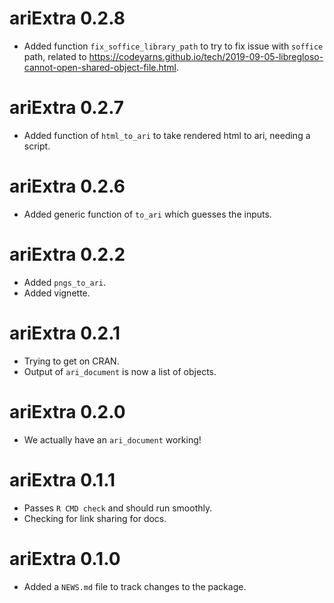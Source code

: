 # ariExtra 0.2.8

* Added function `fix_soffice_library_path` to try to fix issue with `soffice` path, related to https://codeyarns.github.io/tech/2019-09-05-libregloso-cannot-open-shared-object-file.html. 

# ariExtra 0.2.7

* Added function of `html_to_ari` to take rendered html to ari, needing a script.

# ariExtra 0.2.6

* Added generic function of `to_ari` which guesses the inputs.

# ariExtra 0.2.2

* Added `pngs_to_ari`.
* Added vignette.

# ariExtra 0.2.1

* Trying to get on CRAN.
* Output of `ari_document` is now a list of objects.

# ariExtra 0.2.0

* We actually have an `ari_document` working!

# ariExtra 0.1.1

* Passes `R CMD check` and should run smoothly.
* Checking for link sharing for docs.

# ariExtra 0.1.0

* Added a `NEWS.md` file to track changes to the package.
